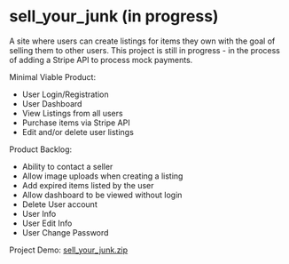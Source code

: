 # sell_your_junk (in progress)
A site where users can create listings for items they own with the goal of selling them to other users.
This project is still in progress - in the process of adding a Stripe API to process mock payments.  
 
Minimal Viable Product:
- User Login/Registration
- User Dashboard
- View Listings from all users
- Purchase items via Stripe API
- Edit and/or delete user listings


Product Backlog:
- Ability to contact a seller
- Allow image uploads when creating a listing
- Add expired items listed by the user
- Allow dashboard to be viewed without login
- Delete User account
- User Info 
- User Edit Info 
- User Change Password

Project Demo:
[sell_your_junk.zip](https://github.com/kcanyon/sell_your_junk/files/10036398/sell_your_junk.zip)

